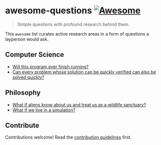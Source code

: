 # awesome-questions [![Awesome](https://awesome.re/badge.svg)](https://awesome.re)

> Simple questions with profound research behind them.

This `awesome` list curates active research areas in a form of
questions a layperson would ask.

## Computer Science

- [Will this program ever finish running?](https://en.wikipedia.org/wiki/Halting_problem)
- [Can every problem whose solution can be quickly verified can also be solved quickly?](https://en.wikipedia.org/wiki/P_versus_NP_problem)

## Philosophy

- [What if aliens know about us and treat us as a wildlife sanctuary?](https://en.m.wikipedia.org/wiki/Zoo_hypothesis)
- [What if we live in a simulation?](https://en.wikipedia.org/wiki/Simulation_hypothesis)



## Contribute

Contributions welcome! Read the [contribution guidelines](contributing.md) first.
